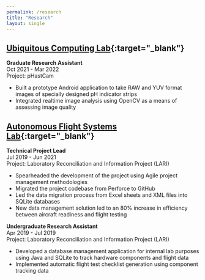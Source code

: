 ```yaml
---
permalink: /research
title: "Research"
layout: single
---
```

## [Ubiquitous Computing Lab](http://ubicomplab.cs.washington.edu/){:target="_blank"}
**Graduate Research Assistant**\
Oct 2021 - Mar 2022\
Project: pHastCam
- Built a prototype Android application to take RAW and YUV format images of specially designed pH indicator strips
- Integrated realtime image analysis using OpenCV as a means of assessing image quality

## [Autonomous Flight Systems Lab](https://sites.uw.edu/afsl/){:target="_blank"}

**Technical Project Lead**\
Jul 2019 - Jun 2021\
Project: Laboratory Reconciliation and Information Project (LARI)
- Spearheaded the development of the project using Agile project management methodologies
- Migrated the project codebase from Perforce to GitHub
- Led the data migration process from Excel sheets and XML files into SQLite databases
- New data management solution led to an 80% increase in efficiency between aircraft readiness and flight testing

**Undergraduate Research Assistant**\
Apr 2019 - Jul 2019\
Project: Laboratory Reconciliation and Information Project (LARI)
- Developed a database management application for internal lab purposes using Java and SQLite to track hardware components and flight data
- Implemented automatic flight test checklist generation using component tracking data
